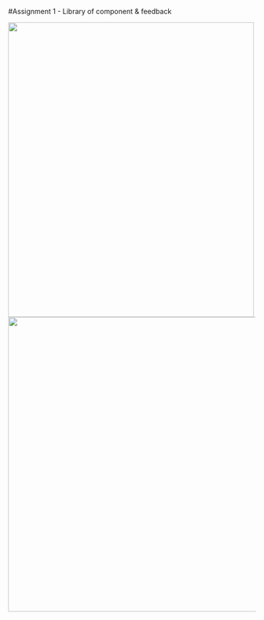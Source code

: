 #Assignment 1 - Library of component & feedback


<img src="https://user-images.githubusercontent.com/107023977/218291330-86c2cacd-e88f-4faf-976f-93565b5dfb65.png" width="500" height="600"><img src="https://user-images.githubusercontent.com/107023977/220804409-c28d00d9-0477-48b7-99fc-85cb2127b880.jpg" width="700" height="600">









